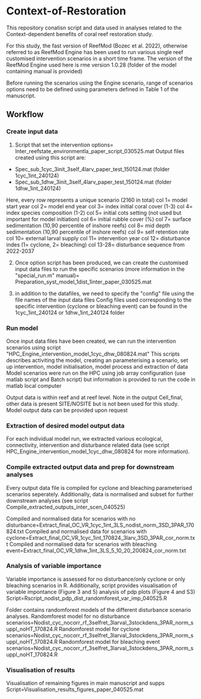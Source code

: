# Context-of-Restoration

This repository conatisn script and data used in analyses related to the Context-dependent benefits of coral reef restoration study.

For this study, the fast version of ReefMod (Bozec et al. 2022), otherwise referred to as ReefMod Engine has been used to run various single reef customised intervention scenarios in a short time frame. The version of the ReefMod Engine used here is rme version 1.0.28 (folder of the model containing manual is provided)

Before running the scenarios using the Engine scenario, range of scenarios options need to be defined using parameters defined in Table 1 of the manuscript.

## Workflow
### Create input data

1) Script that set the intervention options= Inter_reefstate_environmentla_paper_script_030525.mat
Output files created using this script are:
- Spec_sub_1cyc_3init_3self_4larv_paper_test_150124.mat (folder 1cyc_1int_240124)
- Spec_sub_1dhw_3init_3self_4larv_paper_test_150124.mat (folder 1dhw_1int_240124)

Here, every row represents a unique scenario (2160 in total)
col 1= model start year
col 2= model end year
col 3= index initial coral cover (1-3)
col 4= index species composition (1-2)
col 5= initial cots setting (not used but important for model initiation)
col 6= initial rubble cover (%)
col 7= surface sedimentation (10,90 percentile of inshore reefs)
col 8= mid depth sedimentation (10,90 percentile of inshore reefs)
col 9= self retention rate
col 10= external larval supply
col 11= intervention year
col 12= disturbance indes (1= cyclone, 2= bleaching)
col 13-28= disturbance sequence from 2022-2037

2) Once option script has been produced, we can create the customised input data files to run the specific scenarios (more information in the "special_run.m" manual)= Preparation_syst_model_1dist_1inter_paper_030525.mat

3) in addition to the datafiles, we need to specify the "config" file using the file names of the input data files
Config files used corresponding to the specific intervention (cyclone or bleaching event) can be found in the 1cyc_1int_240124 or 1dhw_1int_240124 folder

### Run model
Once input data files have been created, we can run the intervention scenarios using script "HPC_Engine_intervention_model_1cyc_dhw_080824.mat"
This scripts describes activiting the model, creating an parameterising a scenario, set up intervention, model initialisation, model process and extraction of data
Model scenarios were run on the HPC using job array configuration (use matlab script and Batch script) but information is provided to run the code in matlab local computer

Output data is within reef and at reef level. Note in the output Cell_final, other data is present SITE/NOSITE but is not been used for this study.
Model output data can be provided upon request
### Extraction of desired model output data
For each individual model run, we extracted various ecological, connectivity, intervention and disturbance related data (see script HPC_Engine_intervention_model_1cyc_dhw_080824 for more information).

### Compile extracted output data and prep for downstream analyses
Every output data file is compiled for cyclone and bleaching parameterised scenarios seperately. Additionally, data is normalised and subset for further downstream analyses
(see script Compile_extracted_outputs_inter_scen_040525)

Compiled and normalised data for scenarios with no disturbance=Extract_final_OC_VR_1cyc_1int_3LS_nodist_norm_3SD_3PAR_170824.txt
Compiled and normalised data for scenarios with cyclone=Extract_final_OC_VR_1cyc_1int_170824_3larv_3SD_3PAR_cor_norm.txt
Compiled and normalised data for scenarios with bleaching event=Extract_final_OC_VR_1dhw_1int_3LS_5_10_20_200824_cor_norm.txt

### Analysis of variable importance 
Variable importance is assessed for no disturbance/only cyclone or only bleaching scenarios in R. Additionally, script provides visualisation of variable impontance (Figure 3 and 5) analysis of pdp plots (Figure 4 and S3)
Script=Rscript_nodist_pdp_dist_randomforest_var_imp_040525.R

Folder contains randomforest models of the different disturbance scenario analyses.
Randomforest model for no disturbance scenarios=Nodist_cyc_nocorr_rf_3selfret_3larval_3stockdens_3PAR_norm_suppl_noHT_170824.R
Randomforest model for cyclone scenarios=Nodist_cyc_nocorr_rf_3selfret_3larval_3stockdens_3PAR_norm_suppl_noHT_170824.R
Randomforest model for bleaching event scenarios=Nodist_cyc_nocorr_rf_3selfret_3larval_3stockdens_3PAR_norm_suppl_noHT_170824.R

### Visualisation of results
Visualisation of remaining figures in main manuscript and supps
Script=Visualisation_results_figures_paper_040525.mat

